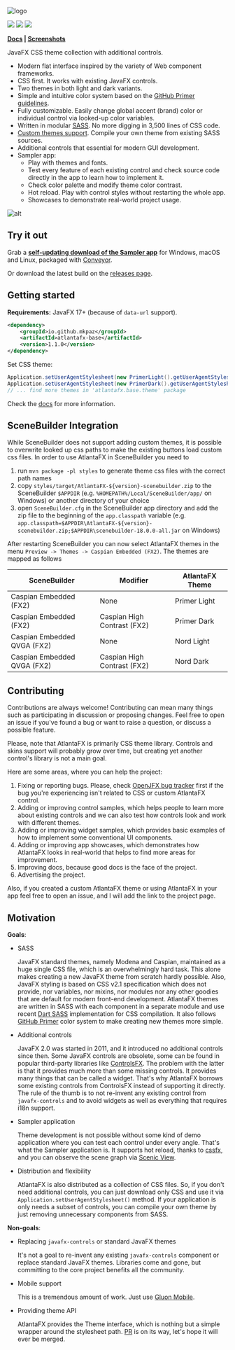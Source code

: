 ![logo](./.screenshots/logo.png)

![](https://img.shields.io/github/license/mkpaz/atlantafx)
![](https://img.shields.io/github/v/release/mkpaz/atlantafx)
![](https://img.shields.io/github/last-commit/mkpaz/atlantafx/master)

**[Docs](https://mkpaz.github.io/atlantafx/) | [Screenshots](https://github.com/mkpaz/atlantafx/tree/master/.screenshots)**

JavaFX CSS theme collection with additional controls.

* Modern flat interface inspired by the variety of Web component frameworks.
* CSS first. It works with existing JavaFX controls.
* Two themes in both light and dark variants. 
* Simple and intuitive color system based on the [GitHub Primer guidelines](https://primer.style/design/foundations/color).
* Fully customizable. Easily change global accent (brand) color or individual control via looked-up color variables.
* Written in modular [SASS](https://sass-lang.com/). No more digging in 3,500 lines of CSS code.
* [Custom themes support](https://github.com/mkpaz/atlantafx-sample-theme). Compile your own theme from existing SASS sources.
* Additional controls that essential for modern GUI development.
* Sampler app:
  * Play with themes and fonts.
  * Test every feature of each existing control and check source code directly in the app to learn how to implement it.
  * Check color palette and modify theme color contrast.
  * Hot reload. Play with control styles without restarting the whole app.
  * Showcases to demonstrate real-world project usage.

![alt](./.screenshots/demo.gif)

## Try it out

Grab a **[self-updating download of the Sampler app](https://downloads.hydraulic.dev/atlantafx/sampler/download.html)** for Windows, macOS and Linux, packaged with [Conveyor](https://www.hydraulic.software).

Or download the latest build on the [releases page](https://github.com/mkpaz/atlantafx/releases).

## Getting started

**Requirements:** JavaFX 17+ (because of `data-url` support).

```xml
<dependency>
    <groupId>io.github.mkpaz</groupId>
    <artifactId>atlantafx-base</artifactId>
    <version>1.1.0</version>
</dependency>
```

Set CSS theme:

```java
Application.setUserAgentStylesheet(new PrimerLight().getUserAgentStylesheet());
Application.setUserAgentStylesheet(new PrimerDark().getUserAgentStylesheet());
// ... find more themes in 'atlantafx.base.theme' package
```

Check the [docs](https://mkpaz.github.io/atlantafx/) for more information.

## SceneBuilder Integration

While SceneBuilder does not support adding custom themes, it is possible to overwrite looked up css paths to make the existing buttons load custom css files. In order to use AtlantaFX in SceneBuilder you need to

1. run `mvn package -pl styles` to generate theme css files with the correct path names
2. copy `styles/target/AtlantaFX-${version}-scenebuilder.zip` to the SceneBuilder `$APPDIR` (e.g. `%HOMEPATH%/Local/SceneBuilder/app/` on Windows) or another directory of your choice
3. open `SceneBuilder.cfg` in the SceneBuilder app directory and add the zip file to the beginning of the `app.classpath` variable (e.g.  `app.classpath=$APPDIR\AtlantaFX-${version}-scenebuilder.zip;$APPDIR\scenebuilder-18.0.0-all.jar` on Windows)

After restarting SceneBuilder you can now select AtlantaFX themes in the menu `Preview -> Themes -> Caspian Embedded (FX2)`. The themes are mapped as follows

| SceneBuilder                | Modifier                    | AtlantaFX Theme |
|-----------------------------|-----------------------------|-----------------|
| Caspian Embedded (FX2)      | None                        | Primer Light    |
| Caspian Embedded (FX2)      | Caspian High Contrast (FX2) | Primer Dark     |
| Caspian Embedded QVGA (FX2) | None                        | Nord Light      |
| Caspian Embedded QVGA (FX2) | Caspian High Contrast (FX2) | Nord Dark       |

## Contributing

Contributions are always welcome! Contributing can mean many things such as participating in discussion or proposing changes. Feel free to open an issue if you've found a bug or want to raise a question, or discuss a possible feature.

Please, note that AtlantaFX is primarily CSS theme library. Controls and skins support will probably grow over time, but creating yet another control's library is not a main goal.

Here are some areas, where you can help the project:

1. Fixing or reporting bugs. Please, check [OpenJFX bug tracker](https://bugs.openjdk.org/browse/JDK-8294722?jql=project%20%3D%20JDK%20AND%20resolution%20%3D%20Unresolved%20AND%20component%20%3D%20javafx%20%20ORDER%20BY%20priority%20DESC%2C%20updated%20DESC) first if the bug you're experiencing isn't related to CSS or custom AtlantaFX control.
2. Adding or improving control samples, which helps people to learn more about existing controls and we can also test how controls look and work with different themes.
3. Adding or improving widget samples, which provides basic examples of how to implement some conventional UI components.
4. Adding or improving app showcases, which demonstrates how AtlantaFX looks in real-world that helps to find more areas for improvement.
5. Improving docs, because good docs is the face of the project.
6. Advertising the project.

Also, if you created a custom AtlantaFX theme or using AtlantaFX in your app feel free to open an issue, and I will add the link to the project page.

## Motivation

**Goals**:

* SASS

  JavaFX standard themes, namely Modena and Caspian, maintained as a huge single CSS file, which is an overwhelmingly hard task. This alone makes creating a new JavaFX theme from scratch hardly possible. Also, JavaFX styling is based on CSS v2.1 specification which does not provide, nor variables, nor mixins, nor modules nor any other goodies that are default for modern front-end development. AtlantaFX themes are written in SASS with each component in a separate module and use recent [Dart SASS](https://sass-lang.com/dart-sass) implementation for CSS compilation. It also follows [GitHub Primer](https://primer.style/design/foundations/color) color system to make creating new themes more simple.

* Additional controls

  JavaFX 2.0 was started in 2011, and it introduced no additional controls since then. Some JavaFX controls are obsolete, some can be found in popular third-party libraries like [ControlsFX](https://github.com/controlsfx/controlsfx). The problem with the latter is that it provides much more than some missing controls. It provides many things that can be called a widget. That's why AtlantaFX borrows some existing controls from ControlsFX instead of supporting it directly. The rule of the thumb is to not re-invent any existing control from `javafx-controls` and to avoid widgets as well as everything that requires i18n support.

* Sampler application

  Theme development is not possible without some kind of demo application where you can test each control under every angle. That's what the Sampler application is. It supports hot reload, thanks to [cssfx](https://github.com/McFoggy/cssfx), and you can observe the scene graph via [Scenic View](https://github.com/JonathanGiles/scenic-view).

* Distribution and flexibility

  AtlantaFX is also distributed as a collection of CSS files. So, if you don't need additional controls, you can just download only CSS and use it via `Application.setUserAgentStylesheet()` method. If your application is only needs a subset of controls, you can compile your own theme by just removing unnecessary components from SASS.

**Non-goals**:

* Replacing `javafx-controls` or standard JavaFX themes

  It's not a goal to re-invent any existing `javafx-controls` component or replace standard JavaFX themes. Libraries come and gone, but committing to the core project benefits all the community.

* Mobile support

  This is a tremendous amount of work. Just use [Gluon Mobile](https://gluonhq.com/products/mobile/).

* Providing theme API

  AtlantaFX provides the Theme interface, which is nothing but a simple wrapper around the stylesheet path. [PR](https://github.com/openjdk/jfx/pull/511) is on its way, let's hope it will ever be merged.
